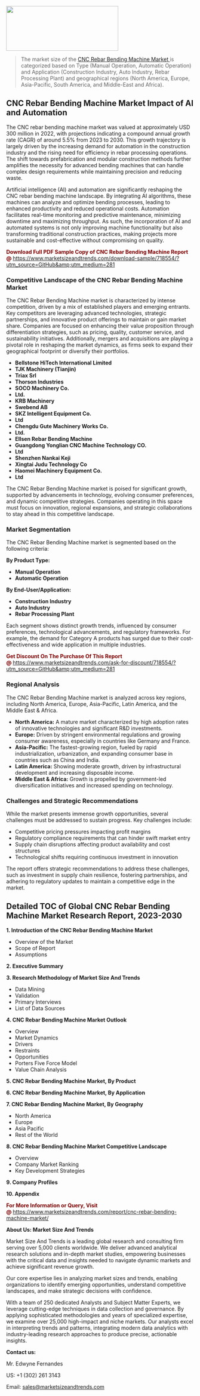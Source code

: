 <img src="https://100x100musica.es/wp-content/uploads/2024/12/Verified-Market-Reports-4-300x120.jpg" alt="" width="300" height="120" class="alignnone size-medium wp-image-100382" /><blockquote><p>The market size of the <a href="https://www.marketsizeandtrends.com/download-sample/718554/?utm_source=GitHub&amp;utm_medium=281" target="_blank">CNC Rebar Bending Machine Market </a>is categorized based on Type (Manual Operation, Automatic Operation) and Application (Construction Industry, Auto Industry, Rebar Processing Plant) and geographical regions (North America, Europe, Asia-Pacific, South America, and Middle-East and Africa).</p></blockquote><p><h2>CNC Rebar Bending Machine Market Impact of AI and Automation</h2><p>The CNC rebar bending machine market was valued at approximately USD 300 million in 2022, with projections indicating a compound annual growth rate (CAGR) of around 5.5% from 2023 to 2030. This growth trajectory is largely driven by the increasing demand for automation in the construction industry and the rising need for efficiency in rebar processing operations. The shift towards prefabrication and modular construction methods further amplifies the necessity for advanced bending machines that can handle complex design requirements while maintaining precision and reducing waste.</p><p>Artificial intelligence (AI) and automation are significantly reshaping the CNC rebar bending machine landscape. By integrating AI algorithms, these machines can analyze and optimize bending processes, leading to enhanced productivity and reduced operational costs. Automation facilitates real-time monitoring and predictive maintenance, minimizing downtime and maximizing throughput. As such, the incorporation of AI and automated systems is not only improving machine functionality but also transforming traditional construction practices, making projects more sustainable and cost-effective without compromising on quality.</p></p><p><strong><span style="color: #800000;">Download Full PDF Sample Copy of CNC Rebar Bending Machine Report @</span>&nbsp;</strong><a href="https://www.marketsizeandtrends.com/download-sample/718554/?utm_source=GitHub&amp;utm_medium=281">https://www.marketsizeandtrends.com/download-sample/718554/?utm_source=GitHub&amp;utm_medium=281</a></p><h3>Competitive Landscape of the CNC Rebar Bending Machine Market</h3><p>The CNC Rebar Bending Machine market is characterized by intense competition, driven by a mix of established players and emerging entrants. Key competitors are leveraging advanced technologies, strategic partnerships, and innovative product offerings to maintain or gain market share. Companies are focused on enhancing their value proposition through differentiation strategies, such as pricing, quality, customer service, and sustainability initiatives. Additionally, mergers and acquisitions are playing a pivotal role in reshaping the market dynamics, as firms seek to expand their geographical footprint or diversify their portfolios.</p><p><strong><p><ul><li>Bellstone HiTech International Limited </li><li> TJK Machinery (Tianjin) </li><li> Triax Srl </li><li> Thorson Industries </li><li> SOCO Machinery Co. </li><li> Ltd. </li><li> KRB Machinery </li><li> Swebend AB </li><li> SKZ Intelligent Equipment Co. </li><li> Ltd </li><li> Chengdu Gute Machinery Works Co. </li><li> Ltd. </li><li> Ellsen Rebar Bending Machine </li><li> Guangdong Yonglian CNC Machine Technology CO. </li><li> Ltd </li><li> Shenzhen Nankai Keji </li><li> Xingtai Judu Technology Co </li><li> Haomei Machinery Equipment Co. </li><li> Ltd</p></li></ul></p></strong></p><p>The CNC Rebar Bending Machine market is poised for significant growth, supported by advancements in technology, evolving consumer preferences, and dynamic competitive strategies. Companies operating in this space must focus on innovation, regional expansions, and strategic collaborations to stay ahead in this competitive landscape.</p><h3>Market Segmentation</h3><p>The CNC Rebar Bending Machine market is segmented based on the following criteria:</p><p><strong>By Product Type:</strong></p><p><strong><p><ul><li>Manual Operation </li><li> Automatic Operation</p></li></ul></p></strong></p><p><strong>By End-User/Application:</strong></p><p><strong><p><ul><li>Construction Industry </li><li> Auto Industry </li><li> Rebar Processing Plant</p></li></ul></p></strong></p><p>Each segment shows distinct growth trends, influenced by consumer preferences, technological advancements, and regulatory frameworks. For example, the demand for Category A products has surged due to their cost-effectiveness and wide application in multiple industries.</p><p><strong><span style="color: #800000;">Get Discount On The Purchase Of This Report @&nbsp;</span></strong><a href="https://www.marketsizeandtrends.com/ask-for-discount/718554/?utm_source=GitHub&amp;utm_medium=281">https://www.marketsizeandtrends.com/ask-for-discount/718554/?utm_source=GitHub&amp;utm_medium=281</a></p><h3>Regional Analysis</h3><p>The CNC Rebar Bending Machine market is analyzed across key regions, including North America, Europe, Asia-Pacific, Latin America, and the Middle East &amp; Africa.</p><ul><li><strong>North America:</strong> A mature market characterized by high adoption rates of innovative technologies and significant R&amp;D investments.</li><li><strong>Europe:</strong> Driven by stringent environmental regulations and growing consumer awareness, especially in countries like Germany and France.</li><li><strong>Asia-Pacific:</strong> The fastest-growing region, fueled by rapid industrialization, urbanization, and expanding consumer base in countries such as China and India.</li><li><strong>Latin America:</strong> Showing moderate growth, driven by infrastructural development and increasing disposable income.</li><li><strong>Middle East &amp; Africa:</strong> Growth is propelled by government-led diversification initiatives and increased spending on technology.</li></ul><h3>Challenges and Strategic Recommendations</h3><p>While the market presents immense growth opportunities, several challenges must be addressed to sustain progress. Key challenges include:</p><ul><li>Competitive pricing pressures impacting profit margins</li><li>Regulatory compliance requirements that can hinder swift market entry</li><li>Supply chain disruptions affecting product availability and cost structures</li><li>Technological shifts requiring continuous investment in innovation</li></ul><p>The report offers strategic recommendations to address these challenges, such as investment in supply chain resilience, fostering partnerships, and adhering to regulatory updates to maintain a competitive edge in the market.</p><h2>Detailed TOC of Global CNC Rebar Bending Machine Market Research Report, 2023-2030</h2><p><strong>1. Introduction of the CNC Rebar Bending Machine Market</strong></p><ul><li>Overview of the Market</li><li>Scope of Report</li><li>Assumptions&nbsp;</li></ul><p><strong>2. Executive Summary</strong></p><p><strong>3. Research Methodology of <strong>Market Size And Trends</strong></strong></p><ul><li>Data Mining</li><li>Validation</li><li>Primary Interviews</li><li>List of Data Sources&nbsp;</li></ul><p><strong>4. CNC Rebar Bending Machine Market Outlook</strong></p><ul><li>Overview</li><li>Market Dynamics</li><li>Drivers</li><li>Restraints</li><li>Opportunities</li><li>Porters Five Force Model</li><li>Value Chain Analysis&nbsp;</li></ul><p><strong>5. CNC Rebar Bending Machine Market, By Product</strong></p><p><strong>6. CNC Rebar Bending Machine Market, By Application</strong></p><p><strong>7. CNC Rebar Bending Machine Market, By Geography</strong></p><ul><li>North America</li><li>Europe</li><li>Asia Pacific</li><li>Rest of the World&nbsp;</li></ul><p><strong>8. CNC Rebar Bending Machine Market Competitive Landscape</strong></p><ul><li>Overview</li><li>Company Market Ranking</li><li>Key Development Strategies&nbsp;</li></ul><p><strong>9. Company Profiles</strong></p><p><strong>10. Appendix</strong></p><p><strong><span style="color: #800000;">For More Information or Query, Visit @&nbsp;</span></strong><a href="https://www.marketsizeandtrends.com/report/cnc-rebar-bending-machine-market/">https://www.marketsizeandtrends.com/report/cnc-rebar-bending-machine-market/</a></p><p></p><p><strong>About Us:&nbsp;Market Size And Trends</strong></p><p>Market Size And Trends&nbsp;is a leading global research and consulting firm serving over 5,000 clients worldwide. We deliver advanced analytical research solutions and in-depth market studies, empowering businesses with the critical data and insights needed to navigate dynamic markets and achieve significant revenue growth.</p><p>Our core expertise lies in analyzing market sizes and trends, enabling organizations to identify emerging opportunities, understand competitive landscapes, and make strategic decisions with confidence.</p><p>With a team of 250 dedicated Analysts and Subject Matter Experts, we leverage cutting-edge techniques in data collection and governance. By applying sophisticated methodologies and years of specialized expertise, we examine over 25,000 high-impact and niche markets. Our analysts excel in interpreting trends and patterns, integrating modern data analytics with industry-leading research approaches to produce precise, actionable insights.</p><p><strong>Contact us:</strong></p><p>Mr. Edwyne Fernandes</p><p>US: +1 (302) 261 3143</p><p>Email: <a href="mailto:sales@marketsizeandtrends.com">sales@marketsizeandtrends.com</a>&nbsp;</p>
